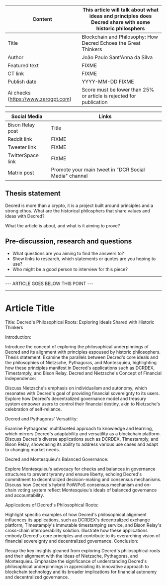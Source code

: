 | Content | This article will talk about what ideas and principles does Decred share with some historic philosphers |
|---|---|
| Title               | Blockchain and Philosophy: How Decred Echoes the Great Thinkers |
| Author              | João Paulo Sant'Anna da Silva |
| Featured text       | FIXME |
| CT link             | FIXME |
| Publish date        | YYYY-MM-DD FIXME |
| Ai checks (https://www.zerogpt.com) | Score must be lower than 25% or article is rejected for publication |

| Social Media | Links |
|---|---|
| Bison Relay post    | Title |
| Reddit link         | FIXME |
| Tweeter link        | FIXME |
| TwitterSpace link   | FIXME |
| Matrix post         | Promote your main tweet in "DCR Social Media" channel |

## Thesis statement

Decred is more than a crypto, it is a project built around principles and a strong ethos. What are the historical philosphers that share values and ideas with Decred?

What the article is about, and what is it aiming to prove?


## Pre-discussion, research and questions

* What questions are you aiming to find the answers to?
* Show links to research, which statements or quotes are you hoping to use?
* Who might be a good person to interview for this piece?


---
--- ARTICLE GOES BELOW THIS POINT ---

---

# Article Title

Title: Decred's Philosophical Roots: Exploring Ideals Shared with Historic Thinkers

Introduction:

Introduce the concept of exploring the philosophical underpinnings of Decred and its alignment with principles espoused by historic philosophers.
Thesis statement: Examine the parallels between Decred's core ideals and the philosophies of Nietzsche, Pythagoras, and Montesquieu, highlighting how these principles manifest in Decred's applications such as DCRDEX, Timestamply, and Bison Relay.
Decred and Nietzsche's Concept of Financial Independence:

Discuss Nietzsche's emphasis on individualism and autonomy, which resonates with Decred's goal of providing financial sovereignty to its users.
Explore how Decred's decentralized governance model and treasury system empower users to control their financial destiny, akin to Nietzsche's celebration of self-reliance.

Decred and Pythagoras' Versatility:

Examine Pythagoras' multifaceted approach to knowledge and learning, which mirrors Decred's adaptability and versatility as a blockchain platform.
Discuss Decred's diverse applications such as DCRDEX, Timestamply, and Bison Relay, showcasing its ability to address various use cases and adapt to changing market needs.

Decred and Montesquieu's Balanced Governance:

Explore Montesquieu's advocacy for checks and balances in governance structures to prevent tyranny and ensure liberty, echoing Decred's commitment to decentralized decision-making and consensus mechanisms.
Discuss how Decred's hybrid PoW/PoS consensus mechanism and on-chain voting system reflect Montesquieu's ideals of balanced governance and accountability.

Applications of Decred's Philosophical Roots:

Highlight specific examples of how Decred's philosophical alignment influences its applications, such as DCRDEX's decentralized exchange platform, Timestamply's immutable timestamping service, and Bison Relay's cross-chain interoperability solution.
Illustrate how these applications embody Decred's core principles and contribute to its overarching vision of financial sovereignty and decentralized governance.
Conclusion:

Recap the key insights gleaned from exploring Decred's philosophical roots and their alignment with the ideas of Nietzsche, Pythagoras, and Montesquieu.
Emphasize the significance of understanding Decred's philosophical underpinnings in appreciating its innovative approach to blockchain technology and its broader implications for financial autonomy and decentralized governance.
